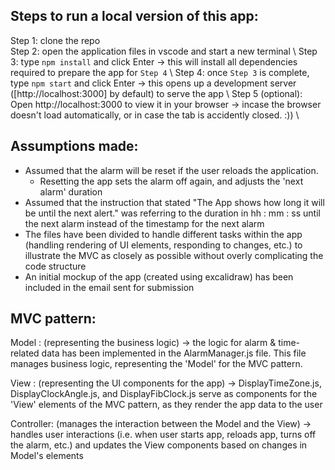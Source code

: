 ## Steps to run a local version of this app:
Step 1: clone the repo \
Step 2: open the application files in vscode and start a new terminal \ 
Step 3: type `npm install` and click Enter -> this will install all dependencies required to prepare the app for `Step 4` \ 
Step 4: once `Step 3` is complete, type `npm start` and click Enter -> this opens up a development server ([http://localhost:3000] by default) to serve the app \ 
Step 5 (optional): Open http://localhost:3000 to view it in your browser -> incase the browser doesn't load automatically, or in case the tab is accidently closed. :)) \

## Assumptions made:
- Assumed that the alarm will be reset if the user reloads the application. 
    - Resetting the app sets the alarm off again, and adjusts the 'next alarm' duration
- Assumed that the instruction that stated "The App shows how long it will be until the next alert." was referring to the duration in hh : mm : ss until the next alarm instead of the timestamp for the next alarm
- The files have been divided to handle different tasks within the app (handling rendering of UI elements, responding to changes, etc.) to illustrate the MVC as closely as possible without overly complicating the code structure
- An initial mockup of the app (created using excalidraw) has been included in the email sent for submission

## MVC pattern:
Model : (representing the business logic) -> the logic for alarm & time-related data has been implemented in the AlarmManager.js file. This file manages business logic, representing the 'Model' for the MVC pattern.

View : (representing the UI components for the app) -> DisplayTimeZone.js, DisplayClockAngle.js, and DisplayFibClock.js serve as components for the 'View' elements of the MVC pattern, as they render the app data to the user

Controller: (manages the interaction between the Model and the View) -> handles user interactions (i.e. when user starts app, reloads app, turns off the alarm, etc.) and updates the View components based on changes in Model's elements
